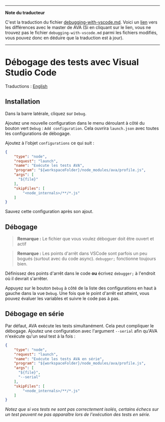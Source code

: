 ___
**Note du traducteur**

C'est la traduction du fichier [debugging-with-vscode.md](https://github.com/avajs/ava/blob/master/docs/recipes/debugging-with-vscode.md). Voici un [lien](https://github.com/avajs/ava/compare/0a5fe429ca37c025a15c5af919827436cc413abc...master#diff-a3927068f3a0ffbbdf1b02fbd401b146) vers les différences avec le master de AVA (Si en cliquant sur le lien, vous ne trouvez pas le fichier `debugging-with-vscode.md` parmi les fichiers modifiés, vous pouvez donc en déduire que la traduction est à jour).
___
# Débogage des tests avec Visual Studio Code

Traductions : [English](https://github.com/avajs/ava/blob/master/docs/recipes/debugging-with-vscode.md)

## Installation

Dans la barre latérale, cliquez sur `Debug`.

Ajoutez une nouvelle configuration dans le menu déroulant à côté du bouton vert `Debug` : `Add configuration`. Cela ouvrira `launch.json` avec toutes les configurations de débogage.

Ajoutez à l'objet `configurations` ce qui suit :

```json
{
	"type": "node",
	"request": "launch",
	"name": "Exécute les tests AVA",
	"program": "${workspaceFolder}/node_modules/ava/profile.js",
	"args": [
	  "${file}"
	],
	"skipFiles": [
		"<node_internals>/**/*.js"
	]
}
```

Sauvez cette configuration après son ajout.

## Débogage

> **Remarque :** Le fichier que vous voulez déboguer doit être ouvert et actif

> **Remarque :** Les points d'arrêt dans VSCode sont parfois un peu bogués (surtout avec du code async). `debugger;` fonctionne toujours bien.

Définissez des points d'arrêt dans le code **ou** écrivez `debugger;` à l'endroit où il devrait s'arrêter.

Appuyez sur le bouton `Debug` à côté de la liste des configurations en haut à gauche dans la vue `Debug`. Une fois que le point d'arrêt est atteint, vous pouvez évaluer les variables et suivre le code pas à pas.

## Débogage en série

Par défaut, AVA exécute les tests simultanément. Cela peut compliquer le débogage. Ajoutez une configuration avec l'argument `--serial` afin qu'AVA n'exécute qu'un seul test à la fois :

```json
{
	"type": "node",
	"request": "launch",
	"name": "Exécute les tests AVA en série",
	"program": "${workspaceFolder}/node_modules/ava/profile.js",
	"args": [
	  "${file}",
	  "--serial"
	],
	"skipFiles": [
		"<node_internals>/**/*.js"
	]
}
```

*Notez que si vos tests ne sont pas correctement isolés, certains échecs sur un test peuvent ne pas apparaître lors de l'exécution des tests en série.*
